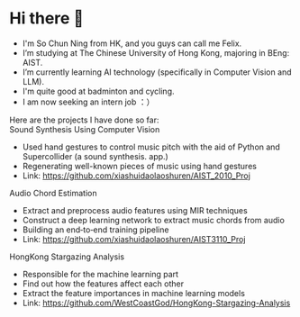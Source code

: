 # Hi there 👋

- I'm So Chun Ning from HK, and you guys can call me Felix.
- I’m studying at The Chinese University of Hong Kong, majoring in BEng: AIST.
- I’m currently learning AI technology (specifically in Computer Vision and LLM).
- I'm quite good at badminton and cycling.
- I am now seeking an intern job ：）

Here are the projects I have done so far:</br>
Sound Synthesis Using Computer Vision</br>
- Used hand gestures to control music pitch with the aid of Python and Supercollider (a sound synthesis. app.)</br>
- Regenerating well-known pieces of music using hand gestures
- Link: https://github.com/xiashuidaolaoshuren/AIST_2010_Proj</br>

Audio Chord Estimation</br>
- Extract and preprocess audio features using MIR techniques
- Construct a deep learning network to extract music chords from audio
- Building an end‑to‑end training pipeline
- Link: https://github.com/xiashuidaolaoshuren/AIST3110_Proj</br>

HongKong Stargazing Analysis</br>
- Responsible for the machine learning part
- Find out how the features affect each other
- Extract the feature importances in machine learning models
- Link: https://github.com/WestCoastGod/HongKong-Stargazing-Analysis</br>
